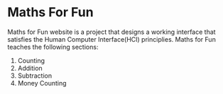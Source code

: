 # Maths For Fun

Maths for Fun website is a project that designs a working interface that satisfies the Human
Computer Interface(HCI) principlies. Maths for Fun teaches the following sections:

1. Counting <br>
2. Addition
3. Subtraction
4. Money Counting
